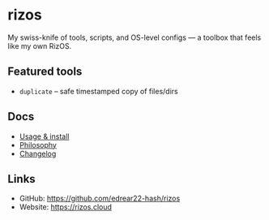 # rizos
My swiss-knife of tools, scripts, and OS-level configs — a toolbox that feels like my own RizOS.

## Featured tools
- `duplicate` – safe timestamped copy of files/dirs

## Docs
- [Usage & install](./usage.html)
- [Philosophy](./philosophy.html)
- [Changelog](./changelog.html)

## Links
- GitHub: https://github.com/edrear22-hash/rizos
- Website: https://rizos.cloud
